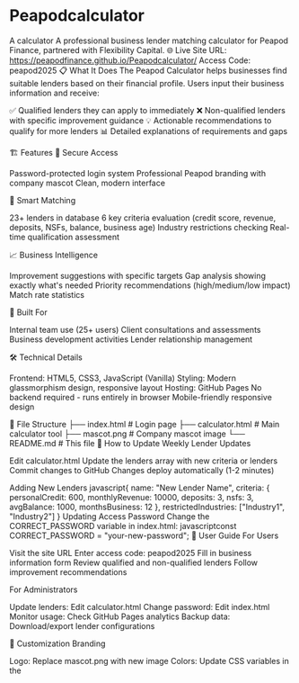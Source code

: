 # Peapodcalculator
A calculator
A professional business lender matching calculator for Peapod Finance, partnered with Flexibility Capital.
🌐 Live Site
URL: https://peapodfinance.github.io/Peapodcalculator/
Access Code: peapod2025
📋 What It Does
The Peapod Calculator helps businesses find suitable lenders based on their financial profile. Users input their business information and receive:

✅ Qualified lenders they can apply to immediately
❌ Non-qualified lenders with specific improvement guidance
💡 Actionable recommendations to qualify for more lenders
📊 Detailed explanations of requirements and gaps

🏗️ Features
🔐 Secure Access

Password-protected login system
Professional Peapod branding with company mascot
Clean, modern interface

🧮 Smart Matching

23+ lenders in database
6 key criteria evaluation (credit score, revenue, deposits, NSFs, balance, business age)
Industry restrictions checking
Real-time qualification assessment

📈 Business Intelligence

Improvement suggestions with specific targets
Gap analysis showing exactly what's needed
Priority recommendations (high/medium/low impact)
Match rate statistics

🎯 Built For

Internal team use (25+ users)
Client consultations and assessments
Business development activities
Lender relationship management

🛠️ Technical Details

Frontend: HTML5, CSS3, JavaScript (Vanilla)
Styling: Modern glassmorphism design, responsive layout
Hosting: GitHub Pages
No backend required - runs entirely in browser
Mobile-friendly responsive design

📁 File Structure
├── index.html          # Login page
├── calculator.html     # Main calculator tool
├── mascot.png         # Company mascot image
└── README.md          # This file
🔄 How to Update
Weekly Lender Updates

Edit calculator.html
Update the lenders array with new criteria or lenders
Commit changes to GitHub
Changes deploy automatically (1-2 minutes)

Adding New Lenders
javascript{
  name: "New Lender Name",
  criteria: {
    personalCredit: 600,
    monthlyRevenue: 10000,
    deposits: 3,
    nsfs: 3,
    avgBalance: 1000,
    monthsBusiness: 12
  },
  restrictedIndustries: ["Industry1", "Industry2"]
}
Updating Access Password
Change the CORRECT_PASSWORD variable in index.html:
javascriptconst CORRECT_PASSWORD = "your-new-password";
👥 User Guide
For Users

Visit the site URL
Enter access code: peapod2025
Fill in business information form
Review qualified and non-qualified lenders
Follow improvement recommendations

For Administrators

Update lenders: Edit calculator.html
Change password: Edit index.html
Monitor usage: Check GitHub Pages analytics
Backup data: Download/export lender configurations

🎨 Customization
Branding

Logo: Replace mascot.png with new image
Colors: Update CSS variables in the <style> sections
Company name: Update text throughout HTML files

Content

Lender criteria: Modify the lenders array
Industry list: Auto-generated from lender restrictions
Improvement tips: Customizable in the JavaScript functions

📊 Analytics
The tool provides insights on:

Match rates for user inputs
Most/least accessible lenders
Common improvement areas
Industry restriction patterns

🔒 Security Notes

Password protection on frontend (not encryption)
No sensitive data stored or transmitted
No user tracking or data collection
GitHub Pages HTTPS encryption in transit

🚀 Future Enhancements
Potential additions for future versions:

Admin panel for easier lender management
Contact information storage for lenders
Export functionality for results
User accounts and saved searches
API integration with lender systems

📞 Support
For technical issues or feature requests:

Primary Contact: Peapod Finance Team
Platform: GitHub Issues (for development)
Updates: Deployed automatically via GitHub Pages

📄 License
Internal business tool for Peapod Finance use.

Built with ❤️ for the Peapod Finance team
